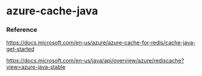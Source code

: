 # azure-cache-java

### Reference

https://docs.microsoft.com/en-us/azure/azure-cache-for-redis/cache-java-get-started

https://docs.microsoft.com/en-us/java/api/overview/azure/rediscache?view=azure-java-stable